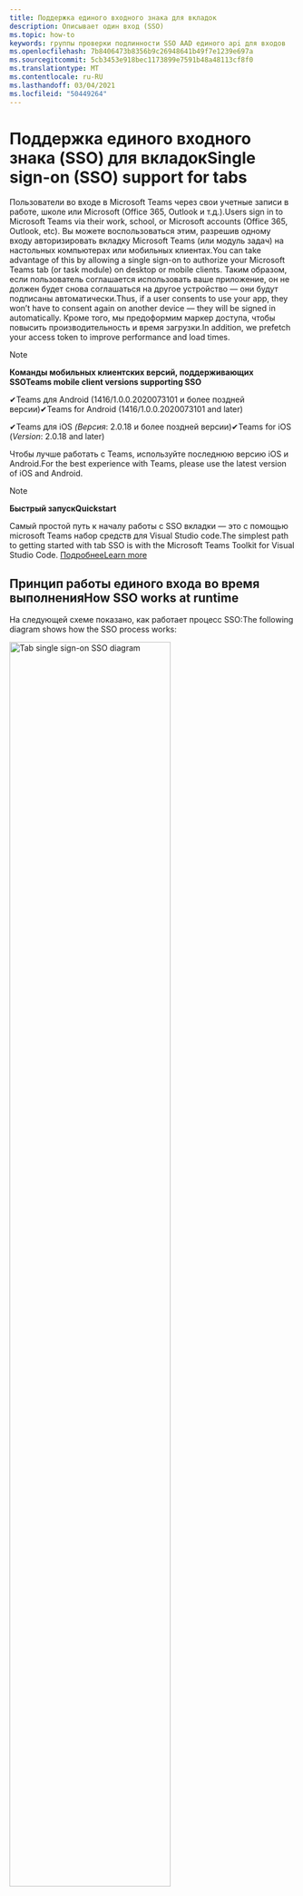 ```yaml
---
title: Поддержка единого входного знака для вкладок
description: Описывает один вход (SSO)
ms.topic: how-to
keywords: группы проверки подлинности SSO AAD единого api для входов
ms.openlocfilehash: 7b8406473b8356b9c26948641b49f7e1239e697a
ms.sourcegitcommit: 5cb3453e918bec1173899e7591b48a48113cf8f0
ms.translationtype: MT
ms.contentlocale: ru-RU
ms.lasthandoff: 03/04/2021
ms.locfileid: "50449264"
---
```

# <a name="single-sign-on-sso-support-for-tabs"></a><span data-ttu-id="6d928-104">Поддержка единого входного знака (SSO) для вкладок</span><span class="sxs-lookup"><span data-stu-id="6d928-104">Single sign-on (SSO) support for tabs</span></span>

<span data-ttu-id="6d928-105">Пользователи во входе в Microsoft Teams через свои учетные записи в работе, школе или Microsoft (Office 365, Outlook и т.д.).</span><span class="sxs-lookup"><span data-stu-id="6d928-105">Users sign in to Microsoft Teams via their work, school, or Microsoft accounts (Office 365, Outlook, etc).</span></span> <span data-ttu-id="6d928-106">Вы можете воспользоваться этим, разрешив одному входу авторизировать вкладку Microsoft Teams (или модуль задач) на настольных компьютерах или мобильных клиентах.</span><span class="sxs-lookup"><span data-stu-id="6d928-106">You can take advantage of this by allowing a single sign-on to authorize your Microsoft Teams tab (or task module) on desktop or mobile clients.</span></span> <span data-ttu-id="6d928-107">Таким образом, если пользователь соглашается использовать ваше приложение, он не должен будет снова соглашаться на другое устройство — они будут подписаны автоматически.</span><span class="sxs-lookup"><span data-stu-id="6d928-107">Thus, if a user consents to use your app, they won’t have to consent again on another device — they will be signed in automatically.</span></span> <span data-ttu-id="6d928-108">Кроме того, мы предоформим маркер доступа, чтобы повысить производительность и время загрузки.</span><span class="sxs-lookup"><span data-stu-id="6d928-108">In addition, we prefetch your access token to improve performance and load times.</span></span>

> [!NOTE]
> <span data-ttu-id="6d928-109">**Команды мобильных клиентских версий, поддерживающих SSO**</span><span class="sxs-lookup"><span data-stu-id="6d928-109">**Teams mobile client versions supporting SSO**</span></span>  
>
> <span data-ttu-id="6d928-110">✔Teams для Android (1416/1.0.0.2020073101 и более поздней версии)</span><span class="sxs-lookup"><span data-stu-id="6d928-110">✔Teams for Android (1416/1.0.0.2020073101 and later)</span></span>
>
> <span data-ttu-id="6d928-111">✔Teams для iOS _(Версия_: 2.0.18 и более поздней версии)</span><span class="sxs-lookup"><span data-stu-id="6d928-111">✔Teams for iOS (_Version_: 2.0.18 and later)</span></span>  
>
> <span data-ttu-id="6d928-112">Чтобы лучше работать с Teams, используйте последнюю версию iOS и Android.</span><span class="sxs-lookup"><span data-stu-id="6d928-112">For the best experience with Teams, please use the latest version of iOS and Android.</span></span>

> [!NOTE]
> <span data-ttu-id="6d928-113">**Быстрый запуск**</span><span class="sxs-lookup"><span data-stu-id="6d928-113">**Quickstart**</span></span>  
>
> <span data-ttu-id="6d928-114">Самый простой путь к началу работы с SSO вкладки — это с помощью microsoft Teams набор средств для Visual Studio code.</span><span class="sxs-lookup"><span data-stu-id="6d928-114">The simplest path to getting started with tab SSO is with the Microsoft Teams Toolkit for Visual Studio Code.</span></span> [<span data-ttu-id="6d928-115">Подробнее</span><span class="sxs-lookup"><span data-stu-id="6d928-115">Learn more</span></span>](../../../toolkit/visual-studio-code-tab-sso.md)

## <a name="how-sso-works-at-runtime"></a><span data-ttu-id="6d928-116">Принцип работы единого входа во время выполнения</span><span class="sxs-lookup"><span data-stu-id="6d928-116">How SSO works at runtime</span></span>

<span data-ttu-id="6d928-117">На следующей схеме показано, как работает процесс SSO:</span><span class="sxs-lookup"><span data-stu-id="6d928-117">The following diagram shows how the SSO process works:</span></span>

<!-- markdownlint-disable MD033 -->
<img src="~/assets/images/tabs/tabs-sso-diagram.png" alt="Tab single sign-on SSO diagram" width="75%"/>

1. <span data-ttu-id="6d928-118">На вкладке выполнен вызов JavaScript для `getAuthToken()` .</span><span class="sxs-lookup"><span data-stu-id="6d928-118">In the tab, a JavaScript call is made to `getAuthToken()`.</span></span> <span data-ttu-id="6d928-119">Это указывает Teams на получение маркера проверки подлинности для приложения вкладки.</span><span class="sxs-lookup"><span data-stu-id="6d928-119">This tells Teams to obtain an authentication token for the tab application.</span></span>
2. <span data-ttu-id="6d928-120">Если текущий пользователь впервые использовал приложение вкладки, будет предложен запрос на согласие (если требуется согласие) или обработку этапной проверки подлинности (например, двух факторов проверки подлинности).</span><span class="sxs-lookup"><span data-stu-id="6d928-120">If this is the first time the current user has used your tab application, there will be a request prompt to consent (if consent is required) or to handle step-up authentication (such as two-factor authentication).</span></span>
3. <span data-ttu-id="6d928-121">Teams запрашивает маркер приложения вкладок из конечной точки Azure AD для текущего пользователя.</span><span class="sxs-lookup"><span data-stu-id="6d928-121">Teams requests the tab application token from the Azure AD endpoint for the current user.</span></span>
4. <span data-ttu-id="6d928-122">Azure AD отправляет маркер приложения-вкладки в приложение Teams.</span><span class="sxs-lookup"><span data-stu-id="6d928-122">Azure AD sends the tab application token to the Teams application.</span></span>
5. <span data-ttu-id="6d928-123">Teams отправляет маркер приложения вкладок на вкладку как часть объекта результатов, возвращаемого `getAuthToken()` вызовом.</span><span class="sxs-lookup"><span data-stu-id="6d928-123">Teams sends the tab application token to the tab as part of the result object returned by the `getAuthToken()` call.</span></span>
6. <span data-ttu-id="6d928-124">Маркер будет разбором в приложении вкладки с помощью JavaScript, чтобы извлечь необходимую информацию, например адрес электронной почты пользователя.</span><span class="sxs-lookup"><span data-stu-id="6d928-124">The token will be parsed in the tab application, via JavaScript, to extract the needed information, such as the user's email address.</span></span>

> [!NOTE]
> <span data-ttu-id="6d928-125">Это допустимо только для согласия на ограниченный набор API уровня пользователя — электронной почты, профиля, offline_access и OpenId , а не для дополнительных областей Microsoft Graph, таких как `getAuthToken()` `User.Read` или `Mail.Read` .</span><span class="sxs-lookup"><span data-stu-id="6d928-125">The `getAuthToken()` is only valid for consenting to a limited set of user-level APIs — email, profile, offline_access and OpenId — and not for further Microsoft Graph scopes such as `User.Read` or `Mail.Read`.</span></span> <span data-ttu-id="6d928-126">Дополнительные области Graph см. в нашем разделе в конце этого документа для предлагаемых обходных [обходных обходов.](#apps-that-require-additional-microsoft-graph-scopes)</span><span class="sxs-lookup"><span data-stu-id="6d928-126">See our section at the end of this document for suggested workarounds if you require [additional Graph scopes](#apps-that-require-additional-microsoft-graph-scopes).</span></span>

<span data-ttu-id="6d928-127">API SSO также будет работать в модулях [задач,](../../../task-modules-and-cards/what-are-task-modules.md) встраив веб-контент.</span><span class="sxs-lookup"><span data-stu-id="6d928-127">The SSO API will also work in [Task Modules](../../../task-modules-and-cards/what-are-task-modules.md) that embed web content.</span></span>

## <a name="develop-an-sso-microsoft-teams-tab"></a><span data-ttu-id="6d928-128">Разработка вкладки SSO Microsoft Teams</span><span class="sxs-lookup"><span data-stu-id="6d928-128">Develop an SSO Microsoft Teams tab</span></span>

<span data-ttu-id="6d928-129">В этом разделе описываются задачи, связанные с созданием вкладки Teams, использующей SSO.</span><span class="sxs-lookup"><span data-stu-id="6d928-129">This section describes the tasks involved in creating a Teams tab that uses SSO.</span></span> <span data-ttu-id="6d928-130">Эти задачи описаны здесь языком и framework-agnostic.</span><span class="sxs-lookup"><span data-stu-id="6d928-130">These tasks are described here are language- and framework-agnostic.</span></span>

### <a name="1-create-your-azure-active-directory-azure-ad-application"></a><span data-ttu-id="6d928-131">1. Создайте приложение Azure Active Directory (Azure AD)</span><span class="sxs-lookup"><span data-stu-id="6d928-131">1. Create your Azure Active Directory (Azure AD) application</span></span>

#### <a name="registering-your-application-in-theazure-ad-portal-overview"></a><span data-ttu-id="6d928-132">Регистрация приложения в обзоре[портала Azure AD:](https://azure.microsoft.com/features/azure-portal/)</span><span class="sxs-lookup"><span data-stu-id="6d928-132">Registering your application in the[Azure AD portal](https://azure.microsoft.com/features/azure-portal/) overview:</span></span>

1. <span data-ttu-id="6d928-133">Получите [свой ID приложения Azure AD.](/azure/active-directory/develop/howto-create-service-principal-portal#get-values-for-signing-in)</span><span class="sxs-lookup"><span data-stu-id="6d928-133">Get your [Azure AD Application ID](/azure/active-directory/develop/howto-create-service-principal-portal#get-values-for-signing-in).</span></span>
2. <span data-ttu-id="6d928-134">Укажите разрешения, необходимые приложению для конечной точки Azure AD и, необязательно, Microsoft Graph.</span><span class="sxs-lookup"><span data-stu-id="6d928-134">Specify the permissions that your application needs for the Azure AD endpoint and, optionally, Microsoft Graph.</span></span>
3. <span data-ttu-id="6d928-135">[Предоставление разрешений](/azure/active-directory/develop/howto-create-service-principal-portal#configure-access-policies-on-resources) для настольных, веб-приложений и мобильных приложений Teams.</span><span class="sxs-lookup"><span data-stu-id="6d928-135">[Grant permissions](/azure/active-directory/develop/howto-create-service-principal-portal#configure-access-policies-on-resources) for Teams desktop, web, and mobile applications.</span></span>
4. <span data-ttu-id="6d928-136">Предварительно авторизуйте Teams, выбрав кнопку **Добавить** область и открываемую панель, введите в качестве `access_as_user` имени **Область.**</span><span class="sxs-lookup"><span data-stu-id="6d928-136">Pre-authorize Teams by selecting the **Add a scope** button and in the panel that opens, enter `access_as_user` as the **Scope name**.</span></span>

> [!NOTE]
> <span data-ttu-id="6d928-137">Существует ряд важных ограничений, которые необходимо иметь в виду:</span><span class="sxs-lookup"><span data-stu-id="6d928-137">There are some important restrictions you should be aware of:</span></span>
>
> * <span data-ttu-id="6d928-138">Мы поддерживаем только разрешения API Microsoft Graph на уровне пользователей, например электронную почту, профиль, offline_access, OpenId.</span><span class="sxs-lookup"><span data-stu-id="6d928-138">We only support user-level Microsoft Graph API permissions, i.e., email, profile, offline_access, OpenId.</span></span> <span data-ttu-id="6d928-139">Если вам необходим доступ к другим областьм Microsoft Graph (например, или), см. в нашем рекомендуемом обходе в `User.Read` `Mail.Read` конце этой документации. [](#apps-that-require-additional-microsoft-graph-scopes)</span><span class="sxs-lookup"><span data-stu-id="6d928-139">If you need access to other Microsoft Graph scopes (such as `User.Read` or `Mail.Read`), see our [recommended workaround](#apps-that-require-additional-microsoft-graph-scopes) at the end of this documentation.</span></span>
> * <span data-ttu-id="6d928-140">Важно, чтобы доменное имя вашего приложения было таким же, как доменное имя, которое вы зарегистрировали для приложения Azure AD.</span><span class="sxs-lookup"><span data-stu-id="6d928-140">It's important that your application's domain name is the same as the domain name you've registering for your Azure AD application.</span></span>
> * <span data-ttu-id="6d928-141">В настоящее время мы не поддерживаем несколько доменов в приложении.</span><span class="sxs-lookup"><span data-stu-id="6d928-141">We don't currently support multiple domains per app.</span></span>
> * <span data-ttu-id="6d928-142">Мы не поддерживаем приложения, которые используют домен, так как он является слишком распространенным и может `azurewebsites.net` быть угрозой безопасности.</span><span class="sxs-lookup"><span data-stu-id="6d928-142">We don't support applications that use the `azurewebsites.net` domain because it is too common and may be a security risk.</span></span> <span data-ttu-id="6d928-143">Тем не менее, мы активно стремимся удалить это ограничение.</span><span class="sxs-lookup"><span data-stu-id="6d928-143">However, we're actively seeking to remove this restriction.</span></span>

#### <a name="registering-your-app-through-the-azure-active-directory-portal-in-depth"></a><span data-ttu-id="6d928-144">Подробное регистрация приложения на портале Azure Active Directory:</span><span class="sxs-lookup"><span data-stu-id="6d928-144">Registering your app through the Azure Active Directory portal in-depth:</span></span>

1. <span data-ttu-id="6d928-145">Регистрация нового приложения на [портале Регистрации приложений Azure Active Directory.](https://go.microsoft.com/fwlink/?linkid=2083908)</span><span class="sxs-lookup"><span data-stu-id="6d928-145">Register a new application in the [Azure Active Directory – App Registrations](https://go.microsoft.com/fwlink/?linkid=2083908) portal.</span></span>
2. <span data-ttu-id="6d928-146">Выберите **новую регистрацию** и на странице *регистрации приложения* установите следующие значения:</span><span class="sxs-lookup"><span data-stu-id="6d928-146">Select **New Registration** and on the *register an application page*, set following values:</span></span>
    * <span data-ttu-id="6d928-147">**Задайте** имя имени приложения.</span><span class="sxs-lookup"><span data-stu-id="6d928-147">Set **name** to your app name.</span></span>
    * <span data-ttu-id="6d928-148">Выберите **поддерживаемые типы учетных** записей (любой тип учетной записи будет работать) ¹</span><span class="sxs-lookup"><span data-stu-id="6d928-148">Choose the **supported account types** (any account type will work) ¹</span></span>
    * <span data-ttu-id="6d928-149">Оставьте поле **URI перенаправления** пустым.</span><span class="sxs-lookup"><span data-stu-id="6d928-149">Leave **Redirect URI** empty.</span></span>
    * <span data-ttu-id="6d928-150">Нажмите кнопку **Зарегистрировать**.</span><span class="sxs-lookup"><span data-stu-id="6d928-150">Choose **Register**.</span></span>
3. <span data-ttu-id="6d928-151">На странице обзор скопируйте и сохраните ID приложения **(клиента).**</span><span class="sxs-lookup"><span data-stu-id="6d928-151">On the overview page, copy and save the **Application (client) ID**.</span></span> <span data-ttu-id="6d928-152">Он понадобится позже при обновлении манифеста приложения Teams.</span><span class="sxs-lookup"><span data-stu-id="6d928-152">You’ll need it later when updating your Teams application manifest.</span></span>
4. <span data-ttu-id="6d928-153">В разделе **Управление** выберите **Предоставление API**.</span><span class="sxs-lookup"><span data-stu-id="6d928-153">Under **Manage**, select **Expose an API**.</span></span> 
5. <span data-ttu-id="6d928-154">Выберите **ссылку Set** для создания URI ID приложения в виде `api://{AppID}` .</span><span class="sxs-lookup"><span data-stu-id="6d928-154">Select the **Set** link to generate the Application ID URI in the form of `api://{AppID}`.</span></span> <span data-ttu-id="6d928-155">Вставьте полностью квалифицированное доменное имя (с переназначенной чертой "/" в конце) между двумя полосами вперед и GUID.</span><span class="sxs-lookup"><span data-stu-id="6d928-155">Insert your fully qualified domain name (with a forward slash "/" appended to the end) between the double forward slashes and the GUID.</span></span> <span data-ttu-id="6d928-156">Весь ID должен иметь форму: `api://fully-qualified-domain-name.com/{AppID}` ²</span><span class="sxs-lookup"><span data-stu-id="6d928-156">The entire ID should have the form of: `api://fully-qualified-domain-name.com/{AppID}` ²</span></span>
    * <span data-ttu-id="6d928-157">ex: `api://subdomain.example.com/00000000-0000-0000-0000-000000000000` .</span><span class="sxs-lookup"><span data-stu-id="6d928-157">ex: `api://subdomain.example.com/00000000-0000-0000-0000-000000000000`.</span></span>
    
    <span data-ttu-id="6d928-158">Полностью квалифицированное доменное имя — это доступное для чтения имя домена, из которого обслуживается ваше приложение.</span><span class="sxs-lookup"><span data-stu-id="6d928-158">The fully qualified domain name is the human readable domain name from which your app is served.</span></span> <span data-ttu-id="6d928-159">Если вы используете службу тоннелей, например ngrok, вам потребуется обновить это значение всякий раз, когда изменяется поддомен ngrok.</span><span class="sxs-lookup"><span data-stu-id="6d928-159">If you are using a tunneling service such as ngrok, you will need to update     this value whenever your ngrok subdomain changes.</span></span> 
6. <span data-ttu-id="6d928-160">Нажмите кнопку **Добавить область**.</span><span class="sxs-lookup"><span data-stu-id="6d928-160">Select the **Add a scope** button.</span></span> <span data-ttu-id="6d928-161">В открывшейся панели введите `access_as_user` в качестве параметра **Имя области**.</span><span class="sxs-lookup"><span data-stu-id="6d928-161">In the panel that opens, enter `access_as_user` as the **Scope name**.</span></span>
7. <span data-ttu-id="6d928-162">Set **Who can consent?** to `Admins and users`</span><span class="sxs-lookup"><span data-stu-id="6d928-162">Set **Who can consent?** to `Admins and users`</span></span>
8. <span data-ttu-id="6d928-163">Заполните поля для настройки подсказок согласия администратора и пользователя со значениями, подходящими для `access_as_user` области:</span><span class="sxs-lookup"><span data-stu-id="6d928-163">Fill in the fields for configuring the admin and user consent prompts with values that are appropriate for the `access_as_user` scope:</span></span>
    * <span data-ttu-id="6d928-164">**Название согласия администратора:** Команды могут получить доступ к профилю пользователя.</span><span class="sxs-lookup"><span data-stu-id="6d928-164">**Admin consent title:** Teams can access the user’s profile.</span></span>
    * <span data-ttu-id="6d928-165">**Описание согласия администратора.** Позволяет Teams вызывать веб-API приложения в качестве текущего пользователя.</span><span class="sxs-lookup"><span data-stu-id="6d928-165">**Admin consent description**: Allows Teams to call the app’s web APIs as the current user.</span></span>
    * <span data-ttu-id="6d928-166">**Название согласия пользователя.** Команды могут получать доступ к профиле пользователя и делать запросы от имени пользователя.</span><span class="sxs-lookup"><span data-stu-id="6d928-166">**User consent title**: Teams can access the user profile and make requests on the user's behalf.</span></span>
    * <span data-ttu-id="6d928-167">**Описание согласия пользователя:** Включить Teams для вызова API этого приложения с тем же правам, что и пользователь.</span><span class="sxs-lookup"><span data-stu-id="6d928-167">**User consent description:** Enable Teams to call this app’s APIs with the same rights as the user.</span></span>
9. <span data-ttu-id="6d928-168">**Убедитесь, что состояние** **включено**</span><span class="sxs-lookup"><span data-stu-id="6d928-168">Ensure that **State** is set to **Enabled**</span></span>
10. <span data-ttu-id="6d928-169">Выберите **кнопку Добавить область,** чтобы сохранить</span><span class="sxs-lookup"><span data-stu-id="6d928-169">Select the **Add scope** button to save</span></span> 
    * <span data-ttu-id="6d928-170">Доменная часть имени **Scope,** отображаемая чуть ниже текстового поля, должна автоматически соответствовать набору URI **ID** приложения на предыдущем шаге с приложением до `/access_as_user` конца:</span><span class="sxs-lookup"><span data-stu-id="6d928-170">The domain part of the **Scope name** displayed just below the text field should automatically match the **Application ID** URI set in the previous step, with `/access_as_user` appended to the end:</span></span>
        * `api://subdomain.example.com/00000000-0000-0000-0000-000000000000/access_as_user`
11. <span data-ttu-id="6d928-171">В разделе **Авторизованные клиентские приложения** определите приложения, которые необходимо авторизировать для веб-приложения вашего приложения.</span><span class="sxs-lookup"><span data-stu-id="6d928-171">In the **Authorized client applications** section, identify the applications that you want to authorize for your app’s web application.</span></span> <span data-ttu-id="6d928-172">Выберите *Добавление клиентского приложения.*</span><span class="sxs-lookup"><span data-stu-id="6d928-172">Select *Add a client application*.</span></span> <span data-ttu-id="6d928-173">Введите каждый из следующих клиентских ИД и выберите авторизованную область, созданную на предыдущем шаге:</span><span class="sxs-lookup"><span data-stu-id="6d928-173">Enter each of the following client IDs and select the authorized scope you created in the previous step:</span></span>
    * <span data-ttu-id="6d928-174">`1fec8e78-bce4-4aaf-ab1b-5451cc387264` (Teams mobile/desktop application)</span><span class="sxs-lookup"><span data-stu-id="6d928-174">`1fec8e78-bce4-4aaf-ab1b-5451cc387264` (Teams mobile/desktop application)</span></span>
    * <span data-ttu-id="6d928-175">`5e3ce6c0-2b1f-4285-8d4b-75ee78787346` (Веб-приложение Teams)</span><span class="sxs-lookup"><span data-stu-id="6d928-175">`5e3ce6c0-2b1f-4285-8d4b-75ee78787346` (Teams web application)</span></span>
12. <span data-ttu-id="6d928-176">Перейдите **к разрешениям API.**</span><span class="sxs-lookup"><span data-stu-id="6d928-176">Navigate to **API Permissions**.</span></span> <span data-ttu-id="6d928-177">Выберите *Добавить разрешения,* делегированные Microsoft Graph, а затем добавьте следующие разрешения из  >    >  API Microsoft Graph:</span><span class="sxs-lookup"><span data-stu-id="6d928-177">Select *Add a permission* > *Microsoft Graph* > *Delegated permissions*, then add the following permissions from Microsoft Graph API:</span></span>
    * <span data-ttu-id="6d928-178">User.Read (включен по умолчанию)</span><span class="sxs-lookup"><span data-stu-id="6d928-178">User.Read (enabled by default)</span></span>
    * <span data-ttu-id="6d928-179">рассылка</span><span class="sxs-lookup"><span data-stu-id="6d928-179">email</span></span>
    * <span data-ttu-id="6d928-180">offline_access</span><span class="sxs-lookup"><span data-stu-id="6d928-180">offline_access</span></span>
    * <span data-ttu-id="6d928-181">OpenId</span><span class="sxs-lookup"><span data-stu-id="6d928-181">OpenId</span></span>
    * <span data-ttu-id="6d928-182">profile</span><span class="sxs-lookup"><span data-stu-id="6d928-182">profile</span></span>

13. <span data-ttu-id="6d928-183">Переход к **проверке подлинности**</span><span class="sxs-lookup"><span data-stu-id="6d928-183">Navigate to **Authentication**</span></span>

    <span data-ttu-id="6d928-184">Если приложению не было предоставлено согласие ИТ-администратора, пользователи должны будут предоставить согласие при первом использовании приложения.</span><span class="sxs-lookup"><span data-stu-id="6d928-184">If an app hasn't been granted IT admin consent, users will have to provide consent the first time they use an app.</span></span>

    <span data-ttu-id="6d928-185">Установите URI перенаправления:</span><span class="sxs-lookup"><span data-stu-id="6d928-185">Set a redirect URI:</span></span>
    * <span data-ttu-id="6d928-186">Выберите **Добавить платформу.**</span><span class="sxs-lookup"><span data-stu-id="6d928-186">Select **Add a platform**.</span></span>
    * <span data-ttu-id="6d928-187">Выберите **веб.**</span><span class="sxs-lookup"><span data-stu-id="6d928-187">Select **web**.</span></span>
    * <span data-ttu-id="6d928-188">Введите **URI перенаправления** для приложения.</span><span class="sxs-lookup"><span data-stu-id="6d928-188">Enter the **redirect URI** for your app.</span></span> <span data-ttu-id="6d928-189">Это будет страница, на которой успешный неявный поток грантов будет перенаправлять пользователя.</span><span class="sxs-lookup"><span data-stu-id="6d928-189">This will be the page where a successful implicit grant flow will redirect the user.</span></span> <span data-ttu-id="6d928-190">Это будет то же полное доменное имя, которое вы ввели на шаге 5, а затем маршрут API, куда должен быть отправлен ответ на проверку подлинности.</span><span class="sxs-lookup"><span data-stu-id="6d928-190">This will be same fully qualified domain name that you entered in step 5 followed by the API route where a authentication response should be sent.</span></span> <span data-ttu-id="6d928-191">Если вы следуете за любыми примерами Teams, это будет: `https://subdomain.example.com/auth-end`</span><span class="sxs-lookup"><span data-stu-id="6d928-191">If you are following any of the Teams samples, this will be: `https://subdomain.example.com/auth-end`</span></span>

    <span data-ttu-id="6d928-192">Далее включить неявный грант, проверив следующие поля:</span><span class="sxs-lookup"><span data-stu-id="6d928-192">Next, enable implicit grant by checking the following boxes:</span></span>  
    <span data-ttu-id="6d928-193">✔ ID Token</span><span class="sxs-lookup"><span data-stu-id="6d928-193">✔ ID Token</span></span>  
    <span data-ttu-id="6d928-194">✔ маркер доступа</span><span class="sxs-lookup"><span data-stu-id="6d928-194">✔ Access Token</span></span>  
    
<span data-ttu-id="6d928-195">Поздравляем!</span><span class="sxs-lookup"><span data-stu-id="6d928-195">Congratulations!</span></span> <span data-ttu-id="6d928-196">Вы выполнили необходимые условия регистрации приложений для работы с приложением SSO вкладки.</span><span class="sxs-lookup"><span data-stu-id="6d928-196">You have completed the app registration prerequisites to proceed with your tab SSO app.</span></span>     

> [!NOTE]
>
> * <span data-ttu-id="6d928-197">¹ Если приложение Azure AD зарегистрировано в том же клиенте, где вы делаете запрос на проверку подлинности в Teams, пользователю не будет предложено дать согласие и ему сразу же будет предоставлен маркер доступа. </span><span class="sxs-lookup"><span data-stu-id="6d928-197">¹ If your Azure AD app is registered in the _same_ tenant where you're making an authentication request in Teams, the user won't be asked to consent and will be granted an access token right away.</span></span> <span data-ttu-id="6d928-198">Пользователи должны согласиться на эти разрешения только в том случае, если приложение Azure AD зарегистрировано в другом клиенте.</span><span class="sxs-lookup"><span data-stu-id="6d928-198">Users only need to consent to these permissions if the Azure AD app is registered in a different tenant.</span></span>
> * <span data-ttu-id="6d928-199">² Если вы получаете ошибку, указывав, что домен уже принадлежит и вы владелец, выполните процедуру в [Quickstart:](/azure/active-directory/fundamentals/add-custom-domain) Добавьте настраиваемую доменную фамилию в Azure Active Directory для регистрации домена, а затем повторите шаг 5 выше.</span><span class="sxs-lookup"><span data-stu-id="6d928-199">² If you get an error stating that the domain is already owned and you are the owner, follow the procedure at [Quickstart: Add a custom domain name to Azure Active Directory](/azure/active-directory/fundamentals/add-custom-domain) to register the domain, and then repeat step 5, above.</span></span> <span data-ttu-id="6d928-200">(Эта ошибка также может возникнуть, если вы не подписаны с учетными данными администратора в аренде Office 365).</span><span class="sxs-lookup"><span data-stu-id="6d928-200">(This error can also occur if you aren't signed in with Admin credentials in the Office 365 tenancy).</span></span>
> * <span data-ttu-id="6d928-201">Если вы не получаете upN (имя пользователя) в возвращенном маркере доступа, вы можете добавить его в качестве необязательных утверждений [в](https://docs.microsoft.com/azure/active-directory/develop/active-directory-optional-claims) Azure AD.</span><span class="sxs-lookup"><span data-stu-id="6d928-201">If you are not receiving the UPN (User Principal Name) in the returned access token, you can add it as an [optional claim](https://docs.microsoft.com/azure/active-directory/develop/active-directory-optional-claims) in Azure AD.</span></span>

### <a name="2-update-your-microsoft-teams-application-manifest"></a><span data-ttu-id="6d928-202">2. Обновление манифеста приложения Microsoft Teams</span><span class="sxs-lookup"><span data-stu-id="6d928-202">2. Update your Microsoft Teams application manifest</span></span>

<span data-ttu-id="6d928-203">Добавьте новые свойства в манифест Microsoft Teams:</span><span class="sxs-lookup"><span data-stu-id="6d928-203">Add new properties to your Microsoft Teams manifest:</span></span>

* <span data-ttu-id="6d928-204">**WebApplicationInfo** — родитель следующих элементов:</span><span class="sxs-lookup"><span data-stu-id="6d928-204">**WebApplicationInfo** - The parent of the following elements:</span></span>

> [!div class="checklist"]
> * <span data-ttu-id="6d928-205">**id** — ID клиента приложения.</span><span class="sxs-lookup"><span data-stu-id="6d928-205">**id** - The client ID of the application.</span></span> <span data-ttu-id="6d928-206">Это ИД приложения, полученный в рамках регистрации приложения в Azure AD.</span><span class="sxs-lookup"><span data-stu-id="6d928-206">This is the application ID that you obtained as part of registering the application with Azure AD.</span></span>
>* <span data-ttu-id="6d928-207">**ресурс** — домен и поддомен приложения.</span><span class="sxs-lookup"><span data-stu-id="6d928-207">**resource** - The domain and subdomain of your application.</span></span> <span data-ttu-id="6d928-208">Это тот же URI (включая протокол), который вы зарегистрировали при создании на `api://` `scope` шаге 6 выше.</span><span class="sxs-lookup"><span data-stu-id="6d928-208">This is the same URI (including the `api://` protocol) that you registered when creating your `scope` in step 6 above.</span></span> <span data-ttu-id="6d928-209">Не следует включать путь `access_as_user` в ресурс.</span><span class="sxs-lookup"><span data-stu-id="6d928-209">You shouldn't include the `access_as_user` path in your resource.</span></span> <span data-ttu-id="6d928-210">Доменная часть этого URI должна соответствовать домену, в том числе любым поддоменам, используемым в URL-адресах манифеста приложения Teams.</span><span class="sxs-lookup"><span data-stu-id="6d928-210">The domain part of this URI should match the domain, including any subdomains, used in the URLs of your Teams application manifest.</span></span>

```json
"webApplicationInfo": {
  "id": "00000000-0000-0000-0000-000000000000",
  "resource": "api://subdomain.example.com/00000000-0000-0000-0000-000000000000"
}
```

> [!NOTE]
>
>* <span data-ttu-id="6d928-211">Ресурс приложения AAD обычно является корнем URL-адреса сайта и приложения `api://subdomain.example.com/00000000-0000-0000-0000-000000000000` (например).</span><span class="sxs-lookup"><span data-stu-id="6d928-211">The resource for an AAD app will usually be the root of its site URL and the appID (e.g. `api://subdomain.example.com/00000000-0000-0000-0000-000000000000`).</span></span> <span data-ttu-id="6d928-212">Это значение также используется для обеспечения того, чтобы ваш запрос был исходя из того же домена.</span><span class="sxs-lookup"><span data-stu-id="6d928-212">We also use this value to ensure your request is coming from the same domain.</span></span> <span data-ttu-id="6d928-213">Поэтому убедитесь, что вкладка использует те же домены, что `contentURL` и свойство ресурса.</span><span class="sxs-lookup"><span data-stu-id="6d928-213">Therefore, make sure that the `contentURL` for your tab uses the same domains as your resource property.</span></span>
>* <span data-ttu-id="6d928-214">Для реализации поля необходимо использовать манифестную версию 1.5 или `webApplicationInfo` более.</span><span class="sxs-lookup"><span data-stu-id="6d928-214">You need to use manifest version 1.5 or higher to implement the `webApplicationInfo` field.</span></span>

### <a name="3-get-an-authentication-token-from-your-client-side-code"></a><span data-ttu-id="6d928-215">3. Получите маркер проверки подлинности из клиентского кода</span><span class="sxs-lookup"><span data-stu-id="6d928-215">3. Get an authentication token from your client-side code</span></span>

<span data-ttu-id="6d928-216">Вот как выглядит API проверки подлинности:</span><span class="sxs-lookup"><span data-stu-id="6d928-216">Here's what the authentication API looks like:</span></span>

```javascript
var authTokenRequest = {
  successCallback: function(result) { console.log("Success: " + result); },
  failureCallback: function(error) { console.log("Failure: " + error); }
};
microsoftTeams.authentication.getAuthToken(authTokenRequest);
```

<span data-ttu-id="6d928-217">Когда вы звоните , и требуется дополнительное согласие пользователя (для разрешений на уровне пользователя), мы покажем диалоговое окно пользователю, поощряя его предоставить `getAuthToken` дополнительное согласие.</span><span class="sxs-lookup"><span data-stu-id="6d928-217">When you call `getAuthToken` - and additional user consent is required (for user-level permissions) - we will show a dialog to the user encouraging them to grant additional consent.</span></span> 

<span data-ttu-id="6d928-218">После получения маркера доступа в вызове успешного вызова можно расшифровать маркер доступа для просмотра утверждений, связанных с этим маркером.</span><span class="sxs-lookup"><span data-stu-id="6d928-218">After you receive the access token in the success callback, you can decode the access token to view the claims associated with that token.</span></span> <span data-ttu-id="6d928-219">Необязательно можно вручную скопировать и вклеить маркер доступа [](https://jwt.ms/) в средство, например jwt.ms для проверки его содержимого.</span><span class="sxs-lookup"><span data-stu-id="6d928-219">Optionally, you can manually copy and paste the access token into a tool, such as [jwt.ms](https://jwt.ms/) to inspect its contents.</span></span> <span data-ttu-id="6d928-220">Если вы не получаете основное имя пользователя (UPN) в возвращенном маркере доступа, вы можете добавить его в качестве необязательных утверждений [в](https://docs.microsoft.com/azure/active-directory/develop/active-directory-optional-claims) Azure AD.</span><span class="sxs-lookup"><span data-stu-id="6d928-220">If you are not receiving the User Principal Name (UPN) in the returned access token, you can add it as an [optional claim](https://docs.microsoft.com/azure/active-directory/develop/active-directory-optional-claims) in Azure AD.</span></span>

<p>
    <img src="~/assets/images/tabs/tabs-sso-prompt.png" alt="Tab single sign-on SSO dialog prompt" width="75%"/>
</p>

## <a name="code-sample"></a><span data-ttu-id="6d928-221">Пример кода</span><span class="sxs-lookup"><span data-stu-id="6d928-221">Code sample</span></span>

|<span data-ttu-id="6d928-222">**Пример имени**</span><span class="sxs-lookup"><span data-stu-id="6d928-222">**Sample name**</span></span>|<span data-ttu-id="6d928-223">**Описание**</span><span class="sxs-lookup"><span data-stu-id="6d928-223">**Description**</span></span>|<span data-ttu-id="6d928-224">**C#**</span><span class="sxs-lookup"><span data-stu-id="6d928-224">**C#**</span></span>|<span data-ttu-id="6d928-225">**TypeScript**</span><span class="sxs-lookup"><span data-stu-id="6d928-225">**TypeScript**</span></span>|
|---------------|---------------|------|--------------|
| <span data-ttu-id="6d928-226">Tab SSO</span><span class="sxs-lookup"><span data-stu-id="6d928-226">Tab SSO</span></span> |<span data-ttu-id="6d928-227">Пример приложения Microsoft Teams для вкладок Azure AD SSO</span><span class="sxs-lookup"><span data-stu-id="6d928-227">Microsoft Teams sample app for tabs Azure AD SSO</span></span>| [<span data-ttu-id="6d928-228">View</span><span class="sxs-lookup"><span data-stu-id="6d928-228">View</span></span>](https://github.com/OfficeDev/Microsoft-Teams-Samples/tree/main/samples/tab-sso/csharp)|<span data-ttu-id="6d928-229">[Просмотр](https://github.com/OfficeDev/Microsoft-Teams-Samples/blob/main/samples/tab-sso/nodejs),</span><span class="sxs-lookup"><span data-stu-id="6d928-229">[View](https://github.com/OfficeDev/Microsoft-Teams-Samples/blob/main/samples/tab-sso/nodejs),</span></span> </br>[<span data-ttu-id="6d928-230">Teams набор средств</span><span class="sxs-lookup"><span data-stu-id="6d928-230">Teams Toolkit</span></span>](../../../toolkit/visual-studio-code-tab-sso.md)|

## <a name="known-limitations"></a><span data-ttu-id="6d928-231">Известные ограничения</span><span class="sxs-lookup"><span data-stu-id="6d928-231">Known Limitations</span></span>

### <a name="apps-that-require-additional-microsoft-graph-scopes"></a><span data-ttu-id="6d928-232">Приложения, которые требуют дополнительных областей Microsoft Graph</span><span class="sxs-lookup"><span data-stu-id="6d928-232">Apps that require additional Microsoft Graph Scopes</span></span>

<span data-ttu-id="6d928-233">Наша текущая реализация для SSO предоставляет согласие только для разрешений на уровне пользователей — электронной почты, профиля, offline_access, OpenId — не для других API (например, User.Read или Mail.Read).</span><span class="sxs-lookup"><span data-stu-id="6d928-233">Our current implementation for SSO only grants consent for user-level permissions — email, profile, offline_access, OpenId — not for other APIs (such as User.Read or Mail.Read).</span></span> <span data-ttu-id="6d928-234">Если вашему приложению необходимы дополнительные области Microsoft Graph, ниже приведен ряд разрешающих обходных действий:</span><span class="sxs-lookup"><span data-stu-id="6d928-234">If your app needs further Microsoft Graph scopes, here are some enabling workarounds:</span></span>

#### <a name="tenant-admin-consent"></a><span data-ttu-id="6d928-235">Согласие администратора клиента</span><span class="sxs-lookup"><span data-stu-id="6d928-235">Tenant Admin Consent</span></span>

<span data-ttu-id="6d928-236">Самый простой подход — получить предварительное согласие администратора клиента от имени организации.</span><span class="sxs-lookup"><span data-stu-id="6d928-236">The simplest approach is to get a tenant admin to pre-consent on behalf of the organization.</span></span> <span data-ttu-id="6d928-237">Это означает, что пользователям не придется соглашаться на эти области, и вы можете свободно обмениваться стороной сервера маркеров с помощью потока Azure AD от [имени.](/azure/active-directory/develop/v1-oauth2-on-behalf-of-flow)</span><span class="sxs-lookup"><span data-stu-id="6d928-237">This means users won’t have to consent to these scopes and you can then be free to exchange the token server side using Azure AD’s [on-behalf-of flow](/azure/active-directory/develop/v1-oauth2-on-behalf-of-flow).</span></span> <span data-ttu-id="6d928-238">Это обходное решение приемлемо для внутренних бизнес-приложений, но может оказаться недостаточно для сторонних разработчиков, которые могут не полагаться на утверждение администратора клиента.</span><span class="sxs-lookup"><span data-stu-id="6d928-238">This workaround is acceptable for internal line-of-business applications but may not be enough for third-party developers who may not be able to rely on tenant admin approval.</span></span>

<span data-ttu-id="6d928-239">Простой способ согласия от имени организации (в качестве администратора клиента) — посетить:</span><span class="sxs-lookup"><span data-stu-id="6d928-239">A simple way of consenting on behalf of an organization (as a tenant admin) is to visit:</span></span>

* `https://login.microsoftonline.com/common/adminconsent?client_id=<AAD_App_ID>`

#### <a name="asking-for-additional-consent-using-the-auth-api"></a><span data-ttu-id="6d928-240">Запрос дополнительного согласия с помощью API Auth</span><span class="sxs-lookup"><span data-stu-id="6d928-240">Asking for additional consent using the Auth API</span></span>

<span data-ttu-id="6d928-241">Другой подход для получения дополнительных областей Microsoft Graph заключается в том, чтобы представить диалоговое окно согласия с помощью нашего существующего веб-подхода к проверке подлинности [Azure AD,](~/tabs/how-to/authentication/auth-tab-aad.md#navigate-to-the-authorization-page-from-your-popup-page) который включает в себя создание диалогового диалога согласия Azure AD.</span><span class="sxs-lookup"><span data-stu-id="6d928-241">Another approach for getting additional Microsoft Graph scopes is to present a consent dialog using our existing [web-based Azure AD authentication approach](~/tabs/how-to/authentication/auth-tab-aad.md#navigate-to-the-authorization-page-from-your-popup-page) which involves popping up an Azure AD consent dialog.</span></span> <span data-ttu-id="6d928-242">Есть несколько заметных дополнений:</span><span class="sxs-lookup"><span data-stu-id="6d928-242">There are some notable additions:</span></span>

1. <span data-ttu-id="6d928-243">Маркер, полученный с помощью сервера, должен быть обменяно с помощью потока Azure AD от имени, чтобы получить доступ к дополнительным `getAuthToken()` API Microsoft [](/azure/active-directory/develop/v2-oauth2-on-behalf-of-flow) Graph.</span><span class="sxs-lookup"><span data-stu-id="6d928-243">The token retrieved using `getAuthToken()` needs to be exchanged server-side using Azure AD [on-behalf-of flow](/azure/active-directory/develop/v2-oauth2-on-behalf-of-flow) to get access to those additional Microsoft Graph APIs.</span></span>
    * <span data-ttu-id="6d928-244">Обязательно используйте конечную точку v2 Microsoft Graph для этого обмена</span><span class="sxs-lookup"><span data-stu-id="6d928-244">Be sure to use the v2 Microsoft Graph endpoint for this exchange</span></span>
2. <span data-ttu-id="6d928-245">В случае сбой обмена Azure AD возвращает недействительное исключение гранта.</span><span class="sxs-lookup"><span data-stu-id="6d928-245">If the exchange fails, Azure AD will return an invalid grant exception.</span></span> <span data-ttu-id="6d928-246">Обычно существует одно из двух сообщений об ошибке: `invalid_grant` или `interaction_required`</span><span class="sxs-lookup"><span data-stu-id="6d928-246">There are usually one of two error messages: `invalid_grant` or `interaction_required`</span></span>
3. <span data-ttu-id="6d928-247">При сбойе обмена необходимо попросить дополнительное согласие.</span><span class="sxs-lookup"><span data-stu-id="6d928-247">When the exchange fails, then you need to ask for additional consent.</span></span> <span data-ttu-id="6d928-248">Рекомендуется показывать пользовательский интерфейс, запрашивая у пользователя дополнительное согласие.</span><span class="sxs-lookup"><span data-stu-id="6d928-248">We recommend showing some UI asking the user to grant additional consent.</span></span> <span data-ttu-id="6d928-249">Этот пользовательский интерфейс должен включать кнопку, которая запускает диалоговое окно согласия Azure AD с помощью API проверки [подлинности Azure AD.](~/concepts/authentication/auth-silent-aad.md)</span><span class="sxs-lookup"><span data-stu-id="6d928-249">This UI should include a button that triggers an Azure AD consent dialog using our [Azure AD authentication API](~/concepts/authentication/auth-silent-aad.md).</span></span>
4. <span data-ttu-id="6d928-250">При запросе дополнительного согласия от Azure AD необходимо включить в параметры строки запроса в Azure AD, в противном случае Azure AD не будет запрашивать `prompt=consent` дополнительные области. [](~/tabs/how-to/authentication/auth-silent-aad.md#get-the-user-context)</span><span class="sxs-lookup"><span data-stu-id="6d928-250">When asking for additional consent from Azure AD, you need to include `prompt=consent` in your [query-string-parameter](~/tabs/how-to/authentication/auth-silent-aad.md#get-the-user-context) to Azure AD otherwise Azure AD will not ask for the additional scopes.</span></span>
    * <span data-ttu-id="6d928-251">Вместо: `?scope={scopes}`</span><span class="sxs-lookup"><span data-stu-id="6d928-251">Instead of: `?scope={scopes}`</span></span>
    * <span data-ttu-id="6d928-252">Используйте это: `?prompt=consent&scope={scopes}`</span><span class="sxs-lookup"><span data-stu-id="6d928-252">Use this: `?prompt=consent&scope={scopes}`</span></span>
    * <span data-ttu-id="6d928-253">Убедитесь, что в него включены все области, для которые вы подсказываете пользователю `{scopes}` (например: Mail.Read или User.Read).</span><span class="sxs-lookup"><span data-stu-id="6d928-253">Be sure that `{scopes}` includes all the scopes you are prompting the user for (ex: Mail.Read or User.Read).</span></span>
5. <span data-ttu-id="6d928-254">После предоставления пользователем дополнительных разрешений повторно обнажь поток от имени, чтобы получить доступ к этим дополнительным API.</span><span class="sxs-lookup"><span data-stu-id="6d928-254">Once the user has granted additional permission, retry the on-behalf-of-flow to get access to these additional APIs.</span></span>

### <a name="non-azure-ad-authentication"></a><span data-ttu-id="6d928-255">Проверка подлинности без Azure AD</span><span class="sxs-lookup"><span data-stu-id="6d928-255">Non-Azure AD Authentication</span></span>

<span data-ttu-id="6d928-256">Вышеуказанное решение проверки подлинности работает только для приложений и служб, поддерживаюющих Azure AD в качестве поставщика удостоверений.</span><span class="sxs-lookup"><span data-stu-id="6d928-256">The above-described authentication solution only works for apps and services that support Azure AD as an identity provider.</span></span> <span data-ttu-id="6d928-257">Приложения, которые хотят проверить подлинность с помощью служб, не использующих Azure AD, должны продолжать использовать поток веб-проверки подлинности на основе всплывающих [данных.](~/concepts/authentication.md)</span><span class="sxs-lookup"><span data-stu-id="6d928-257">Apps that want to authenticate using non-Azure AD based services need to continue using the pop-up-based [web authentication flow](~/concepts/authentication.md).</span></span>

> [!NOTE] 
> <span data-ttu-id="6d928-258">SSO поддерживается для приложений, которые принадлежат клиентам в клиентах Azure AD B2C.</span><span class="sxs-lookup"><span data-stu-id="6d928-258">SSO is supported for customer owned apps within the Azure AD B2C tenants.</span></span>
